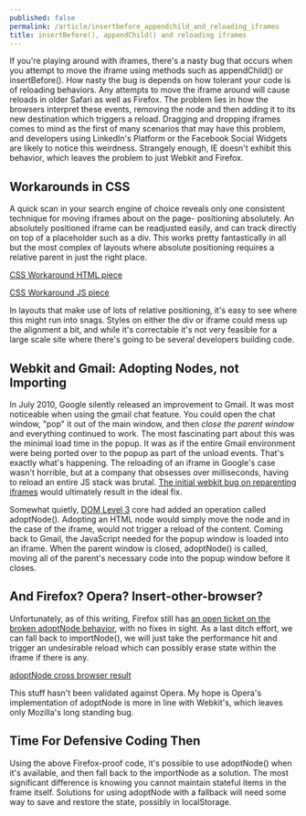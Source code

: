```yaml
---
published: false
permalink: /article/insertbefore_appendchild_and_reloading_iframes
title: insertBefore(), appendChild() and reloading iframes
---
```


If you're playing around with iframes, there's a nasty bug that occurs when you attempt to move the iframe using methods such as appendChild() or insertBefore(). How nasty the bug is depends on how tolerant your code is of reloading behaviors. Any attempts to move the iframe around will cause reloads in older Safari as well as Firefox. The problem lies in how the browsers interpret these events, removing the node and then adding it to its new destination which triggers a reload. Dragging and dropping iframes comes to mind as the first of many scenarios that may have this problem, and developers using LinkedIn's Platform or the Facebook Social Widgets are likely to notice this weirdness. Strangely enough, IE doesn't exhibit this behavior, which leaves the problem to just Webkit and Firefox.

Workarounds in CSS
---
A quick scan in your search engine of choice reveals only one consistent technique for moving iframes about on the page- positioning absolutely. An absolutely positioned iframe can be readjusted easily, and can track directly on top of a placeholder such as a div. This works pretty fantastically in all but the most complex of layouts where absolute positioning requires a relative parent in just the right place.

[CSS Workaround HTML piece](https://gist.github.com/1026304#file_css_workaround.html)

[CSS Workaround JS piece](https://gist.github.com/1026304#file_css_workaround.js)

In layouts that make use of lots of relative positioning, it's easy to see where this might run into snags. Styles on either the div or iframe could mess up the alignment a bit, and while it's correctable it's not very feasible for a large scale site where there's going to be several developers building code.

Webkit and Gmail: Adopting Nodes, not Importing
---
In July 2010, Google silently released an improvement to Gmail. It was most noticeable when using the gmail chat feature. You could open the chat window, "pop" it out of the main window, and then *close the parent window* and everything continued to work. The most fascinating part about this was the minimal load time in the popup. It was as if the entire Gmail environment were being ported over to the popup as part of the unload events. That's exactly what's happening. The reloading of an iframe in Google's case wasn't horrible, but at a company that obsesses over milliseconds, having to reload an entire JS stack was brutal. [The initial webkit bug on reparenting iframes](https://bugs.webkit.org/show_bug.cgi?id=32848) would ultimately result in the ideal fix.

Somewhat quietly, [DOM Level 3](http://www.w3.org/TR/DOM-Level-3-Core/core.html) core had added an operation called adoptNode(). Adopting an HTML node would simply move the node and in the case of the iframe, would not trigger a reload of the content. Coming back to Gmail, the JavaScript needed for the popup window is loaded into an iframe. When the parent window is closed, adoptNode() is called, moving all of the parent's necessary code into the popup window before it closes.

And Firefox? Opera? Insert-other-browser?
---
Unfortunately, as of this writing, Firefox still has [an open ticket on the broken adoptNode behavior](https://bugzilla.mozilla.org/show_bug.cgi?id=254144), with no fixes in sight. As a last ditch effort, we can fall back to importNode(), we will just take the performance hit and trigger an undesirable reload which can possibly erase state within the iframe if there is any.

[adoptNode cross browser result](https://gist.github.com/1026304#file_adoptnode.js)

This stuff hasn't been validated against Opera. My hope is Opera's implementation of adoptNode is more in line with Webkit's, which leaves only Mozilla's long standing bug.

Time For Defensive Coding Then
---
Using the above Firefox-proof code, it's possible to use adoptNode() when it's available, and then fall back to the importNode as a solution. The most significant difference is knowing you cannot maintain stateful items in the frame itself. Solutions for using adoptNode with a fallback will need some way to save and restore the state, possibly in localStorage. 
